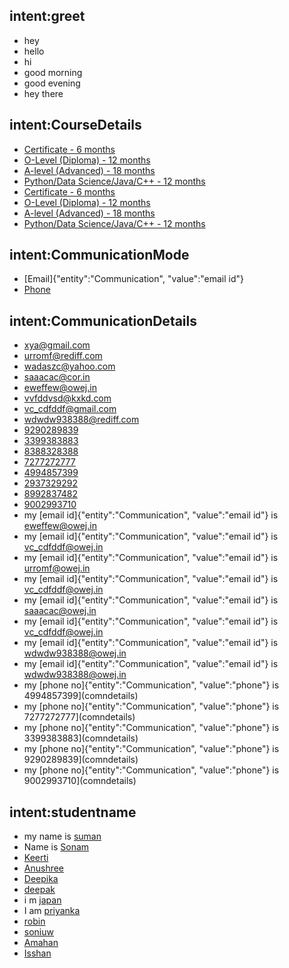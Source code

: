 ## intent:greet
- hey
- hello
- hi
- good morning
- good evening
- hey there

## intent:CourseDetails
- [Certificate - 6 months](subject)
- [O-Level (Diploma) - 12 months](subject)
- [A-level (Advanced) - 18 months](subject)
- [Python/Data Science/Java/C++ - 12 months](subject)
- [Certificate - 6 months](subject)
- [O-Level (Diploma) - 12 months](subject)
- [A-level (Advanced) - 18 months](subject)
- [Python/Data Science/Java/C++ - 12 months](subject)

## intent:CommunicationMode
- [Email]{"entity":"Communication", "value":"email id"}
- [Phone](Communication)

## intent:CommunicationDetails
- [xya@gmail.com](comndetails)
- [urromf@rediff.com](comndetails)
- [wadaszc@yahoo.com](comndetails)
- [saaacac@cor.in](comndetails)
- [eweffew@owej.in](comndetails)
- [vvfddvsd@kxkd.com](comndetails)
- [vc_cdfddf@gmail.com](comndetails)
- [wdwdw938388@rediff.com](comndetails)
- [9290289839](comndetails)
- [3399383883](comndetails)
- [8388328388](comndetails)
- [7277272777](comndetails)
- [4994857399](comndetails)
- [2937329292](comndetails)
- [8992837482](comndetails)
- [9002993710](comndetails)
- my [email id]{"entity":"Communication", "value":"email id"} is [eweffew@owej.in](comndetails)
- my [email id]{"entity":"Communication", "value":"email id"} is [vc_cdfddf@owej.in](comndetails)
- my [email id]{"entity":"Communication", "value":"email id"} is [urromf@owej.in](comndetails)
- my [email id]{"entity":"Communication", "value":"email id"} is [vc_cdfddf@owej.in](comndetails)
- my [email id]{"entity":"Communication", "value":"email id"} is [saaacac@owej.in](comndetails)
- my [email id]{"entity":"Communication", "value":"email id"} is [vc_cdfddf@owej.in](comndetails)
- my [email id]{"entity":"Communication", "value":"email id"} is [wdwdw938388@owej.in](comndetails)
- my [email id]{"entity":"Communication", "value":"email id"} is [wdwdw938388@owej.in](comndetails)
- my [phone no]{"entity":"Communication", "value":"phone"} is 4994857399](comndetails)
- my [phone no]{"entity":"Communication", "value":"phone"} is 7277272777](comndetails)
- my [phone no]{"entity":"Communication", "value":"phone"} is 3399383883](comndetails)
- my [phone no]{"entity":"Communication", "value":"phone"} is 9290289839](comndetails)
- my [phone no]{"entity":"Communication", "value":"phone"} is 9002993710](comndetails)

## intent:studentname
- my name is [suman](name)
- Name is [Sonam](name)
- [Keerti](name)
- [Anushree](name)
- [Deepika](name)
- [deepak](name)
- i m [japan](name)
- I am [priyanka](name)
- [robin](name)
- [soniuw](name)
- [Amahan](name)
- [Isshan](name)
